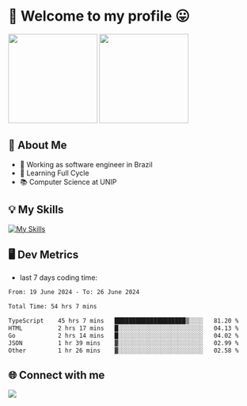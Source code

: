 # 🎉 Welcome to my profile 😛

<div>
  <img height="180em" src="https://github-readme-stats.vercel.app/api?username=VinicciusSantos&show_icons=true&icon_color=fff&include_all_commits=true&count_private=true&bg_color=30,000,000&title_color=fff&text_color=fff"/>
  <img height="180em" src="https://github-readme-stats.vercel.app/api/top-langs/?username=VinicciusSantos&langs_count=8&layout=compact&include_all_commits=true&count_private=true&bg_color=30,000,000&title_color=fff&text_color=fff"/>
</div>

## 📖 About Me
- 🔭 Working as software engineer in Brazil
- 🌱 Learning Full Cycle
- 📚 Computer Science at UNIP

## 💡 My Skills

[![My Skills](https://skills.thijs.gg/icons?i=angular,react,styledcomponents,jest,html,css,sass,bootstrap,ts,js,go,nodejs,express,nestjs,git,c,py,postgres,mysql,sqlite,docker,graphql)](https://github.com/VinicciusSantos)

## 🖥️ Dev Metrics

- last 7 days coding time:

<!--START_SECTION:waka-->

```txt
From: 19 June 2024 - To: 26 June 2024

Total Time: 54 hrs 7 mins

TypeScript    45 hrs 7 mins   ████████████████████▒░░░░   81.20 %
HTML          2 hrs 17 mins   █░░░░░░░░░░░░░░░░░░░░░░░░   04.13 %
Go            2 hrs 14 mins   █░░░░░░░░░░░░░░░░░░░░░░░░   04.02 %
JSON          1 hr 39 mins    ▓░░░░░░░░░░░░░░░░░░░░░░░░   02.99 %
Other         1 hr 26 mins    ▓░░░░░░░░░░░░░░░░░░░░░░░░   02.58 %
```

<!--END_SECTION:waka-->

## 🌐 Connect with me

<a href="https://www.linkedin.com/in/vinicius-guedes-b817aa223/"><img src="https://img.shields.io/badge/LinkedIn-0077B5?style=for-the-badge&logo=linkedin&logoColor=white"/></a>

